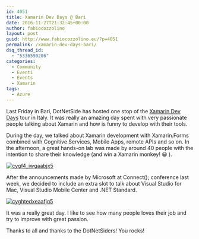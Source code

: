 ```yaml
---
id: 4051
title: Xamarin Dev Days @ Bari
date: 2016-11-27T21:32:45+00:00
author: fabiocozzolino
layout: post
guid: http://www.fabiocozzolino.eu/?p=4051
permalink: /xamarin-dev-days-bari/
dsq_thread_id:
  - "5336590206"
categories:
  - Community
  - Eventi
  - Events
  - Xamarin
tags:
  - Azure
---
```

Last Friday in Bari, DotNetSide has hosted one stop of the [Xamarin Dev Days](https://ti.to/xamarin/dev-days-bari) tour in Italy. It was really an amazing day spent with very passionate people talking about Xamarin and how is funny to develop with their tools.

During the day, we talked about Xamarin development with Xamarin.Forms combined with Cognitive Services, Mobile Apps, remote APIs and so on. In the afternoon, a great hands-on lab was made by around 40 people with the intention to share their knowledge (and win a Xamarin monkey! 😀 ).

[<img class="alignnone size-full wp-image-4061" src="https://i1.wp.com/www.fabiocozzolino.eu/wp-content/uploads/2016/11/CyGF4_iWgAABjx5.jpg?resize=762%2C572" alt="cygf4_iwgaabjx5" srcset="https://i1.wp.com/www.fabiocozzolino.eu/wp-content/uploads/2016/11/CyGF4_iWgAABjx5.jpg?w=1200 1200w, https://i1.wp.com/www.fabiocozzolino.eu/wp-content/uploads/2016/11/CyGF4_iWgAABjx5.jpg?resize=300%2C225 300w, https://i1.wp.com/www.fabiocozzolino.eu/wp-content/uploads/2016/11/CyGF4_iWgAABjx5.jpg?resize=768%2C576 768w, https://i1.wp.com/www.fabiocozzolino.eu/wp-content/uploads/2016/11/CyGF4_iWgAABjx5.jpg?resize=1024%2C768 1024w" sizes="(max-width: 762px) 100vw, 762px" data-recalc-dims="1" />](https://i1.wp.com/www.fabiocozzolino.eu/wp-content/uploads/2016/11/CyGF4_iWgAABjx5.jpg)

After the announcements made by Microsoft at Connect(); conference last week, we decided to include an extra slot to talk about Visual Studio for Mac, Visual Studio Mobile Center and .NET Standard.

[<img class="alignnone size-full wp-image-4071" src="https://i0.wp.com/www.fabiocozzolino.eu/wp-content/uploads/2016/11/CyGhTEdXEAAfJQ5.jpg?resize=762%2C428" alt="cyghtedxeaafjq5" srcset="https://i0.wp.com/www.fabiocozzolino.eu/wp-content/uploads/2016/11/CyGhTEdXEAAfJQ5.jpg?w=1200 1200w, https://i0.wp.com/www.fabiocozzolino.eu/wp-content/uploads/2016/11/CyGhTEdXEAAfJQ5.jpg?resize=300%2C169 300w, https://i0.wp.com/www.fabiocozzolino.eu/wp-content/uploads/2016/11/CyGhTEdXEAAfJQ5.jpg?resize=768%2C431 768w, https://i0.wp.com/www.fabiocozzolino.eu/wp-content/uploads/2016/11/CyGhTEdXEAAfJQ5.jpg?resize=1024%2C575 1024w" sizes="(max-width: 762px) 100vw, 762px" data-recalc-dims="1" />](https://i0.wp.com/www.fabiocozzolino.eu/wp-content/uploads/2016/11/CyGhTEdXEAAfJQ5.jpg)

It was a really great day. I like to see how many people loves their job and try to improve with great passion.

Thanks to all and thanks to the DotNetSiders! You rocks!